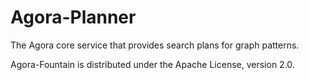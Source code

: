 Agora-Planner
==============

The Agora core service that provides search plans for graph patterns.

Agora-Fountain is distributed under the Apache License, version 2.0.
